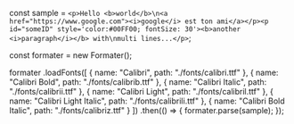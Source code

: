 const sample = `<p>Hello <b>world</b>\n<a href="https://www.google.com"><i>google</i> est ton ami</a></p><p id="someID" style='color:#00FF00; fontSize: 30'><b>another <i>paragraph</i></b> with\nmulti lines...</p>`;

const formater = new Formater();

formater
  .loadFonts([
    { name: "Calibri", path: "./fonts/calibri.ttf" },
    { name: "Calibri Bold", path: "./fonts/calibrib.ttf" },
    { name: "Calibri Italic", path: "./fonts/calibrii.ttf" },
    { name: "Calibri Light", path: "./fonts/calibril.ttf" },
    { name: "Calibri Light Italic", path: "./fonts/calibrili.ttf" },
    { name: "Calibri Bold Italic", path: "./fonts/calibriz.ttf" }
  ])
  .then(() => {
    formater.parse(sample);
  });